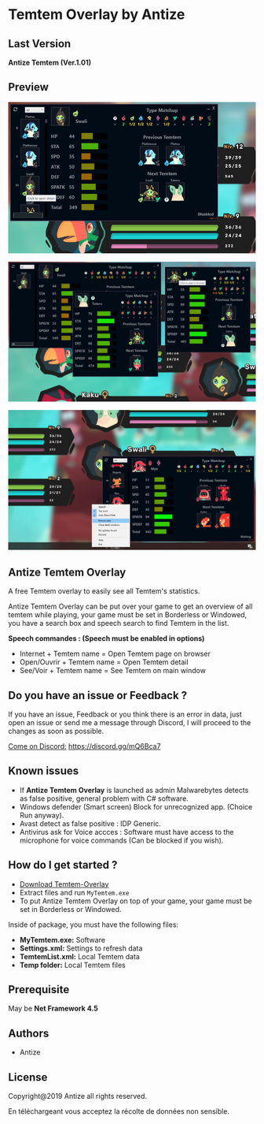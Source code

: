 
# Temtem Overlay by Antize

## Last Version
**Antize Temtem (Ver.1.01)**

## Preview
![Preview](Preview/Exemple1.png)

![Preview](Preview/Exemple4.png)

![Preview](Preview/Exemple2.png)

## Antize Temtem Overlay
A free Temtem overlay to easily see all Temtem's statistics.   

Antize Temtem Overlay can be put over your game to get an overview of all temtem while playing, your game must be set in Borderless or Windowed, you have a search box and speech search to find Temtem in the list.

**Speech commandes : (Speech must be enabled in options)**
  - Internet + Temtem name = Open Temtem page on browser  
  - Open/Ouvrir + Temtem name = Open Temtem detail  
  - See/Voir + Temtem name = See Temtem on main window  

## Do you have an issue or Feedback ?
If you have an issue, Feedback or you think there is an error in data, just open an issue or send me a message through Discord, I will proceed to the changes as soon as possible.

[Come on Discord:](https://discord.gg/mQ6Bca7) https://discord.gg/mQ6Bca7

## Known issues
- If **Antize Temtem Overlay** is launched as admin Malwarebytes detects as false positive, general problem with C# software.
- Windows defender (Smart screen) Block for unrecognized app. (Choice Run anyway).
- Avast detect as false positive : IDP Generic.
- Antivirus ask for Voice accces : Software must have access to the microphone for voice commands (Can be blocked if you wish).

## How do I get started ?
  -  [Download Temtem-Overlay](https://github.com/Antize/MyTemtem/releases/)  
  -  Extract files and run `MyTemtem.exe`
  -  To put Antize Temtem Overlay on top of your game, your game must be set in Borderless or Windowed.

Inside of package, you must have the following files:
- **MyTemtem.exe:** Software
- **Settings.xml:** Settings to refresh data
- **TemtemList.xml:** Local Temtem data
- **Temp folder:** Local Temtem files

## Prerequisite
May be **Net Framework 4.5**

## Authors
- Antize

## License
Copyright@2019 Antize all rights reserved.

En téléchargeant vous acceptez la récolte de données non sensible.
